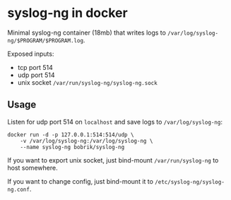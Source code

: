 # syslog-ng in docker

Minimal syslog-ng container (18mb) that writes logs to `/var/log/syslog-ng/$PROGRAM/$PROGRAM.log`.

Exposed inputs:

* tcp port 514
* udp port 514
* unix socket `/var/run/syslog-ng/syslog-ng.sock`

## Usage

Listen for udp port 514 on `localhost` and save logs to `/var/log/syslog-ng`:

```
docker run -d -p 127.0.0.1:514:514/udp \
    -v /var/log/syslog-ng:/var/log/syslog-ng \
    --name syslog-ng bobrik/syslog-ng
```

If you want to export unix socket, just bind-mount `/var/run/syslog-ng` to host somewhere.

If you want to change config, just bind-mount it to `/etc/syslog-ng/syslog-ng.conf`.
